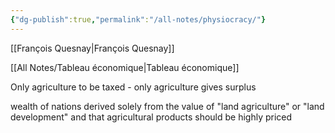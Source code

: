 ```yaml
---
{"dg-publish":true,"permalink":"/all-notes/physiocracy/"}
---
```



[[François Quesnay\|François Quesnay]]

[[All Notes/Tableau économique\|Tableau économique]]

Only agriculture to be taxed - only agriculture gives surplus 

 wealth of nations derived solely from the value of "land agriculture" or "land development" and that agricultural products should be highly priced
